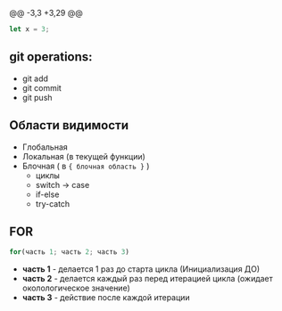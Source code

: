 @@ -3,3 +3,29 @@
```js
let x = 3;
```

## git operations:

- git add
- git commit
- git push

## Области видимости

- Глобальная
- Локальная (в текущей функции)
- Блочная ( в  ```{ блочная область }``` )
    - циклы
    - switch -> case
    - if-else
    - try-catch

## FOR

```js 
for(часть 1; часть 2; часть 3)
```

- __часть 1__ - делается 1 раз до старта цикла (Инициализация ДО)
- __часть 2__ - делается каждый раз перед итерацией цикла (ожидает околологическое значение)
- __часть 3__ - действие после каждой итерации